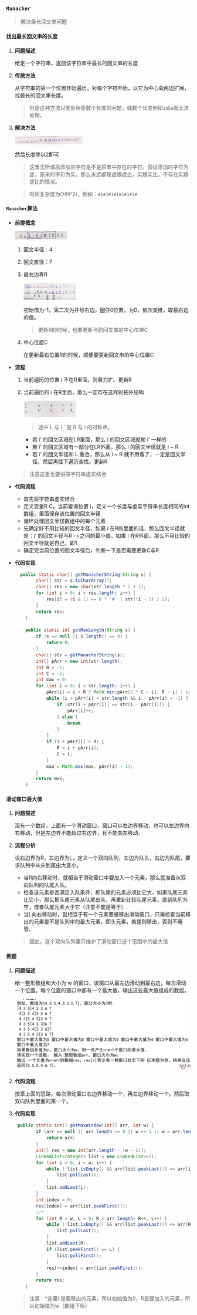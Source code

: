 ### `Manacher`

> 解决最长回文串问题

#### 找出最长回文串的长度

1. **问题描述**

   给定一个字符串，返回该字符串中最长的回文串的长度

2. **传统方法**

   从字符串的第一个位置开始遍历，对每个字符开始，以它为中心向两边扩展，找最长的回文串长度。

   > 但是这种方法只能处理奇数个长度的问题，偶数个长度例如`abba`就无法处理。

3. **解决方法**

   <img src="./img/manacher1.jpg" alt="manacher1" style="zoom:18%;" />

   然后长度除以2即可

   > 这里无所谓后添加的字符是不是原串中存在的字符。假设添加的字符为虚，原来的字符为实，那么永远都是虚跟虚比，实跟实比，不存在实跟虚比的情况。

   > 时间复杂度为O(N^2)，例如：`#1#1#1#1#1#1#1#`

#### `Manacher`算法

* **前提概念**

  <img src="./img/manacher2.jpg" alt="manacher2" style="zoom:14%;" />

  1. 回文半径：4

  2. 回文直径：7

  3. 最右边界R

     <img src="./img/manacher3.jpg" alt="manacher3" style="zoom:14%;" />

     初始值为-1，第二次为井号右边，圈住0位置，为0，依次类推，取最右边的值。

     > 更新R的时候，也要更新当前回文串的中心位置C

  4. 中心位置C

     在更新最右位置R的时候，顺便要更新回文串的中心位置C

* **流程**

  1. 当前遍历的位置 i 不在R里面，则暴力扩。更新R

  2. 当前遍历的 i 在R里面，那么一定存在这样的拓扑结构

     <img src="./img/manacher4.jpg" alt="manacher4" style="zoom:14%;" />

     > 途中 L 与 i ' 是 R 与 i 的对称点。

     * 若 i’ 的回文区域在LR里面，那么 i 的回文区域就和 i‘ 一样的
     * 若 i’ 的回文区域有一部分在LR外面，那么 i 的回文半径就是 i ~ R
     * 若 i‘ 的回文半径和 L 重合，那么从 i ~ R 就不用看了，一定是回文半径。然后再往下遍历查找。更新R   

  > 注意这里也要讲原字符串虚实结合

* **代码流程**

  * 首先将字符串虚实结合
  * 定义变量R C，当前查询位置 i，定义一个长度与虚实字符串长度相同的int数组，里面保存该位置的回文半径
  * 循环处理回文半径数组中的每个元素
  * 先确定好不用比较的回文半径，如果 i 在R的里面的话，那么回文半径就是：i’ 的回文半径与R - i 之间的最小值。如果  i 在R外面，那么不用比较的回文半径就是自己，即1
  * 确定完当前位置的回文半径后，判断一下是否需要更新C与R

* **代码实现**

  ```java
  	public static char[] getManacherString(String s) {
          char[] str = s.toCharArray();
          char[] res = new char[str.length * 2 + 1];
          for (int i = 0; i < res.length; i++) {
              res[i] = (i & 1) == 0 ? '#' : str[(i - 1) / 2];
          }
          return res;
      }
  
      public static int getMaxLength(String s) {
          if (s == null || s.length() == 0) {
              return 0;
          }
          char[] str = getManacherString(s);
          int[] pArr = new int[str.length];
          int R = -1;
          int C = -1;
          int max = 0;
          for (int i = 0; i < str.length; i++) {
              pArr[i] = i < R ? Math.min(pArr[2 * C - i], R - i) : 1;
              while (i + pArr[i] < str.length && i - pArr[i] > -1) {
                  if (str[i + pArr[i]] == str[i - pArr[i]]) {
                      pArr[i]++;
                  } else {
                      break;
                  }
              }
              if (i + pArr[i] > R) {
                  R = i + pArr[i];
                  C = i;
              }
              max = Math.max(max, pArr[i] - 1);
          }
          return max;
      }
  ```

#### 滑动窗口最大值

1. **问题描述**

   现有一个数组，上面有一个滑动窗口，窗口可以右边界移动，也可以左边界向右移动，但是左边界不能超过右边界，且不能向左移动。

2. **流程分析**

   设右边界为R，左边界为L，定义一个双向队列，左边为队头，右边为队尾，要求队列中从头到尾由大变小。

   * 当R向右移动时，就相当于滑动窗口中要加入一个元素，那么就准备从双向队列的队尾入队。
   * 检查该元素是否满足入队条件，即队尾的元素必须比它大，如果队尾元素比它小，那么把队尾元素从队尾出队，再重新比较队尾元素，直到队列为空，或者队尾元素大于它（注意不能是等于）
   * 当L向右移动时，就相当于有一个元素要被移出滑动窗口，只需检查当前移出的元素是不是队列中的最大元素，即头元素，若是则移出，否则不用管。

   > 因此，这个双向队列里只维护了滑动窗口这个范围中的最大值

   

#### 例题

1. **问题描述**

   给一整形数组和大小为 w 的窗口，该窗口从最左边滑动到最右边，每次滑动一个位置。每个位置的窗口中都有一个最大值，输出这些最大值组成的数组。

   <img src="./img/slideWindow.png" alt="slideWindow" style="zoom:50%;" />

2. **代码流程**

   按章上面的思路，每次滑动窗口右边界移动一个，再左边界移动一个。然后取双向队列里面的第一个。

3. **代码实现**

   ```java
   	public static int[] getMaxWindow(int[] arr, int w) {
           if (arr == null || arr.length == 0 || w <= 1 || w > arr.length) {
               return arr;
           }
           int[] res = new int[arr.length - (w - 1)];
           LinkedList<Integer> list = new LinkedList<>();
           for (int i = 0; i < w; i++) {
               while (!list.isEmpty() && arr[list.peekLast()] <= arr[i]) {
                   list.pollLast();
               }
               list.addLast(i);
           }
           int index = 0;
           res[index] = arr[list.peekFirst()];
           //*
           for (int R = w, L = 0; R < arr.length; R++, L++) {
               while (!list.isEmpty() && arr[list.peekLast()] <= arr[R]) {
                   list.pollLast();
               }
               list.addLast(R);
               if (list.peekFirst() == L) {
                   list.pollFirst();
               }
               res[++index] = arr[list.peekFirst()];
           }
           return res;
       }
   ```

   > 注意：*这里L是要移出的元素，所以初始值为0，R是要加入的元素，所以初始值为w（数组下标）